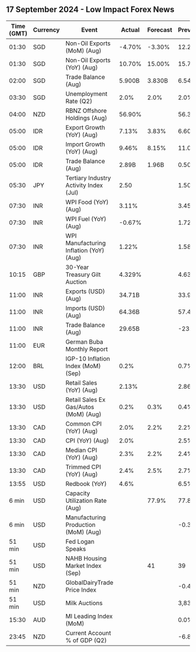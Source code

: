 ## 17 September 2024 - Low Impact Forex News

| Time (GMT) | Currency | Event | Actual | Forecast | Previous |
|------|----------|-------|--------|----------|----------|
| 01:30 | SGD | Non-Oil Exports (MoM) (Aug) | -4.70% | -3.30% | 12.20% |
| 01:30 | SGD | Non-Oil Exports (YoY) (Aug) | 10.70% | 15.00% | 15.70% |
| 02:00 | SGD | Trade Balance (Aug) | 5.900B | 3.830B | 6.544B |
| 03:30 | SGD | Unemployment Rate (Q2) | 2.0% | 2.0% | 2.0% |
| 04:00 | NZD | RBNZ Offshore Holdings (Aug) | 56.90% |  | 56.30% |
| 05:00 | IDR | Export Growth (YoY) (Aug) | 7.13% | 3.83% | 6.60% |
| 05:00 | IDR | Import Growth (YoY) (Aug) | 9.46% | 8.15% | 11.07% |
| 05:00 | IDR | Trade Balance (Aug) | 2.89B | 1.96B | 0.50B |
| 05:30 | JPY | Tertiary Industry Activity Index (Jul) | 2.50 |  | 1.50 |
| 07:30 | INR | WPI Food (YoY) (Aug) | 3.11% |  | 3.45% |
| 07:30 | INR | WPI Fuel (YoY) (Aug) | -0.67% |  | 1.72% |
| 07:30 | INR | WPI Manufacturing Inflation (YoY) (Aug) | 1.22% |  | 1.58% |
| 10:15 | GBP | 30-Year Treasury Gilt Auction | 4.329% |  | 4.636% |
| 11:00 | INR | Exports (USD) (Aug) | 34.71B |  | 33.98B |
| 11:00 | INR | Imports (USD) (Aug) | 64.36B |  | 57.48B |
| 11:00 | INR | Trade Balance (Aug) | 29.65B |  | -23.50B |
| 11:00 | EUR | German Buba Monthly Report |  |  |  |
| 12:00 | BRL | IGP-10 Inflation Index (MoM) (Sep) | 0.2% |  | 0.7% |
| 13:30 | USD | Retail Sales (YoY) (Aug) | 2.13% |  | 2.86% |
| 13:30 | USD | Retail Sales Ex Gas/Autos (MoM) (Aug) | 0.2% | 0.3% | 0.4% |
| 13:30 | CAD | Common CPI (YoY) (Aug) | 2.0% | 2.2% | 2.2% |
| 13:30 | CAD | CPI (YoY) (Aug) | 2.0% |  | 2.5% |
| 13:30 | CAD | Median CPI (YoY) (Aug) | 2.3% | 2.2% | 2.4% |
| 13:30 | CAD | Trimmed CPI (YoY) (Aug) | 2.4% | 2.5% | 2.7% |
| 13:55 | USD | Redbook (YoY) | 4.6% |  | 6.5% |
| 6 min | USD | Capacity Utilization Rate (Aug) |  | 77.9% | 77.8% |
| 6 min | USD | Manufacturing Production (MoM) (Aug) |  |  | -0.3% |
| 51 min | USD | Fed Logan Speaks |  |  |  |
| 51 min | USD | NAHB Housing Market Index (Sep) |  | 41 | 39 |
| 51 min | NZD | GlobalDairyTrade Price Index |  |  | -0.4% |
| 51 min | USD | Milk Auctions |  |  | 3,833.0 |
| 15:30 | AUD | MI Leading Index (MoM) |  |  | 0.0% |
| 23:45 | NZD | Current Account % of GDP (Q2) |  |  | -6.80% |
